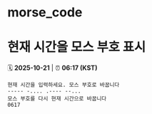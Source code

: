 # morse_code
# 현재 시간을 모스 부호 표시
<!-- MORSE_TIME_START -->
🗓️ **2025-10-21** | ⏰ **06:17 (KST)**

```
현재 시간을 입력하세요. 모스 부호로 바꿉니다
----- -.... .---- --...
모스 부호를 다시 현재 시간으로 바꿉니다
0617
```
<!-- MORSE_TIME_END -->
